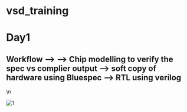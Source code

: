# vsd_training

# Day1


Workflow --> 
  --> Chip modelling to verify the spec vs complier output
  --> soft copy of hardware using Bluespec 
  --> RTL using verilog 
  --
  
\n


![1](https://github.com/user-attachments/assets/df24ac76-881a-4c5a-b0c1-0a73ce7d3e55)
